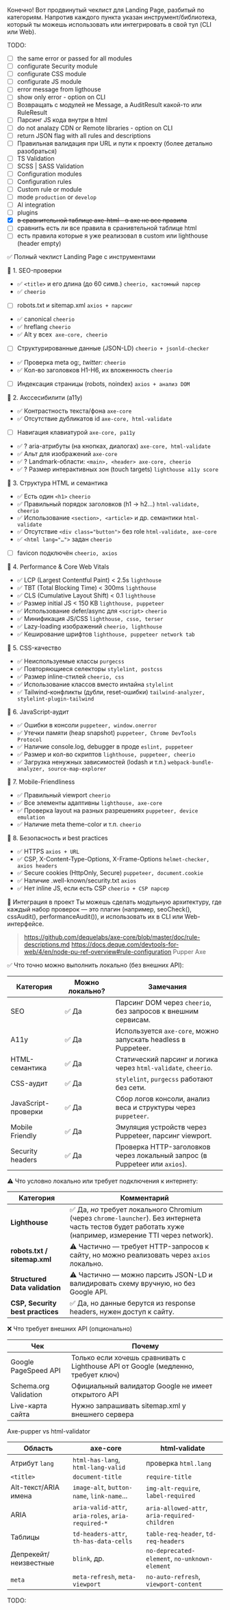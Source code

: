 Конечно! Вот продвинутый чеклист для Landing Page, разбитый по категориям. Напротив каждого пункта указан инструмент/библиотека, который ты можешь использовать или интегрировать в свой тул (CLI или Web).

TODO: 

- [ ] the same error or passed for all modules
- [ ] configurate Security module
- [ ] configurate CSS module
- [ ] configurate JS module
- [ ] error message from ligthouse 
- [ ] show only error - option on CLI 
- [ ] Возвращать с модулей не Message, a AuditResult какой-то или RuleResult
- [ ] Парсинг JS кода внутри <script></script> в html
- [ ] do not analazy CDN or Remote libraries - option on CLI
- [ ] return JSON flag with all rules and descriptions 
- [ ] Правильная валидация при URL и пути к проекту (более детально разобраться)
- [ ] TS Validation
- [ ] SCSS | SASS Validation 
- [ ] Configuration modules
- [ ] Configuration rules
- [ ] Custom rule or module
- [ ] mode `production` or `develop`
- [ ] AI integration
- [ ] plugins
- [x]  ~~в сравнительной таблице axe-html - в axe не все правила~~
- [ ] сравнить есть ли все правила в сранивтельной таблице html
- [ ] есть правила которые я уже реализовал в custom или lighthouse (header empty)

✅ Полный чеклист Landing Page с инструментами

🔷 1. SEO-проверки

- ✅ `<title>` и его длина (до 60 симв.)	`cheerio, кастомный парсер`
- ✅ <meta name="description">	`cheerio`
- [ ] robots.txt и sitemap.xml	`axios + парсинг`
- ✅ canonical 	`cheerio`
- ✅ hreflang	`cheerio`
- ✅ Alt у всех <img>	`axe-core, cheerio`
- [ ] Структурированные данные (JSON-LD)	`cheerio + jsonld-checker`
- ✅ Проверка meta og:*, twitter:*	`cheerio`
- ✅ Кол-во заголовков H1-H6, их вложенность	`cheerio`
- [ ] Индексация страницы (robots, noindex)	`axios + анализ DOM`

🔷 2. Акссесибилити (a11y)

- ✅ 	Контрастность текста/фона	`axe-core`
- ✅	Отсутствие дубликатов id	`axe-core, html-validate`
- [ ]	Навигация клавиатурой	`axe-core, pa11y`
- ✅ ?	aria-атрибуты (на кнопках, диалогах)	`axe-core, html-validate`
- ✅ 	Альт для изображений	`axe-core`
- ✅ ?	Landmark-области: `<main>, <header>	axe-core, cheerio`
- ✅ ?	Размер интерактивных зон (touch targets)	`lighthouse a11y score`

🔷 3. Структура HTML и семантика

- ✅ Есть один `<h1>`	`cheerio`
- ✅ Правильный порядок заголовков (h1 → h2…)	`html-validate, cheerio`
- ✅ Использование `<section>, <article>` и др. семантики	`html-validate`
- ✅ Отсутствие `<div class="button">` без role	`html-validate, axe-core`
- ✅ `<html lang="…">` задан	`cheerio`
- [ ] favicon подключён	`cheerio, axios`

🔷 4. Performance & Core Web Vitals

- ✅	LCP (Largest Contentful Paint) < 2.5s	`lighthouse`
- ✅	TBT (Total Blocking Time) < 300ms	`lighthouse`
- ✅	CLS (Cumulative Layout Shift) < 0.1	`lighthouse`
- ✅	Размер initial JS < 150 KB	`lighthouse, puppeteer`
- ✅	Использование defer/async для `<script>`	`cheerio`
- ✅	Минификация JS/CSS	`lighthouse, csso, terser`
- ✅	Lazy-loading изображений	`cheerio, lighthouse`
- ✅	Кеширование шрифтов	`lighthouse, puppeteer network tab`

🔷 5. CSS-качество

- ✅	Неиспользуемые классы	`purgecss`
- ✅	Повторяющиеся селекторы	`stylelint, postcss`
- ✅	Размер inline-стилей	`cheerio, css`
- ✅	Использование классов вместо инлайна	`stylelint`
- ✅	Tailwind-конфликты (дубли, reset-ошибки)	`tailwind-analyzer, stylelint-plugin-tailwind`

🔷 6. JavaScript-аудит

- ✅	Ошибки в консоли	`puppeteer, window.onerror`
- ✅	Утечки памяти (heap snapshot)	`puppeteer, Chrome DevTools Protocol`
- ✅	Наличие console.log, debugger в проде	`eslint, puppeteer`
- ✅	Размер и кол-во скриптов	`lighthouse, puppeteer, cheerio`
- ✅	Загрузка ненужных зависимостей (lodash и т.п.)	`webpack-bundle-analyzer, source-map-explorer`

🔷 7. Mobile-Friendliness

- ✅	Правильный viewport	`cheerio`
- ✅	Все элементы адаптивны	`lighthouse, axe-core`
- ✅	Проверка layout на разных разрешениях	`puppeteer, device emulation`
- ✅	Наличие meta theme-color и т.п.	`cheerio`

🔷 8. Безопасность и best practices

- ✅	HTTPS	`axios + URL`
- ✅	CSP, X-Content-Type-Options, X-Frame-Options	`helmet-checker, axios headers`
- ✅	Secure cookies (HttpOnly, Secure)	`puppeteer, document.cookie`
- ✅	Наличие .well-known/security.txt	`axios`
- ✅	Нет inline JS, если есть CSP	`cheerio + CSP парсер`

🧩 Интеграция в проект
Ты можешь сделать модульную архитектуру, где каждый набор проверок — это плагин (например, seoCheck(), cssAudit(), performanceAudit()), и использовать их в CLI или Web-интерфейсе.

> https://github.com/dequelabs/axe-core/blob/master/doc/rule-descriptions.md
> https://docs.deque.com/devtools-for-web/4/en/node-pu-ref-overview#rule-configuration
> Pupper Axe

✅ Что точно можно выполнить локально (без внешних API):

| Категория           | Можно локально? | Замечания                                                                  |
| ------------------- | --------------- | -------------------------------------------------------------------------- |
| SEO                 | ✅ Да            | Парсинг DOM через `cheerio`, без запросов к внешним сервисам.              |
| A11y                | ✅ Да            | Используется `axe-core`, можно запускать headless в Puppeteer.             |
| HTML-семантика      | ✅ Да            | Статический парсинг и логика через `html-validate`, `cheerio`.             |
| CSS-аудит           | ✅ Да            | `stylelint`, `purgecss` работают без сети.                                 |
| JavaScript-проверки | ✅ Да            | Сбор логов консоли, анализ веса и структуры через `puppeteer`.             |
| Mobile Friendly     | ✅ Да            | Эмуляция устройств через Puppeteer, парсинг viewport.                      |
| Security headers    | ✅ Да            | Проверка HTTP-заголовков через локальный запрос (в Puppeteer или `axios`). |

⚠️ Что условно локально или требует подключения к интернету:

| Категория                        | Комментарий                                                                                                                                               |
| -------------------------------- | --------------------------------------------------------------------------------------------------------------------------------------------------------- |
| **Lighthouse**                   | ✅ Да, *но* требует локального Chromium (через `chrome-launcher`). Без интернета часть тестов будет работать хуже (например, измерение TTI через network). |
| **robots.txt / sitemap.xml**     | ⚠️ Частично — требует HTTP-запросов к сайту, но можно реализовать через `axios` локально.                                                                 |
| **Structured Data validation**   | ⚠️ Частично — можно парсить JSON-LD и валидировать схему вручную, но без Google API.                                                                      |
| **CSP, Security best practices** | ✅ Да, но данные берутся из response headers, нужен доступ к сайту.                                                                                        |


❌ Что требует внешних API (опционально)

| Чек                   | Почему                                                                            |
| --------------------- | --------------------------------------------------------------------------------- |
| Google PageSpeed API  | Только если хочешь сравнивать с Lighthouse API от Google (медленно, требует ключ) |
| Schema.org Validation | Официальный валидатор Google не имеет открытого API                               |
| Live-карта сайта      | Нужно запрашивать sitemap.xml у внешнего сервера                                  |



Axe-pupper vs html-validator

| Область               | axe-core                                           | html‑validate                                 |
| --------------------- | -------------------------------------------------- | --------------------------------------------- |
| Атрибут `lang`        | `html-has-lang`, `html-lang-valid`                 | проверка `html.lang`                          |
| `<title>`             | `document-title`                                   | `require-title`                               |
| Alt-текст/ARIA имена  | `image-alt`, `button-name`, `link-name`...         | `img-alt-require`, `label-required`           |
| ARIA                  | `aria-valid-attr`, `aria-roles`, `aria-required-*` | `aria-allowed-attr`, `aria-required-children` |
| Таблицы               | `td-headers-attr`, `th-has-data-cells`             | `table-req-header`, `td-req-headers`          |
| Депрекейт/неизвестные | `blink`, др.                                       | `no-deprecated-element`, `no-unknown-element` |
| `meta`                | `meta-refresh`, `meta-viewport`                    | `no-auto-refresh`, `viewport-content`         |

TODO: 
